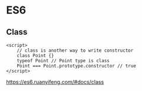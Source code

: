# ES6

## Class
    <script>
        // class is another way to write constructor
        class Point {}
        typeof Point // Point type is class
        Point === Point.prototype.constructor // true
    </script>


https://es6.ruanyifeng.com/#docs/class
